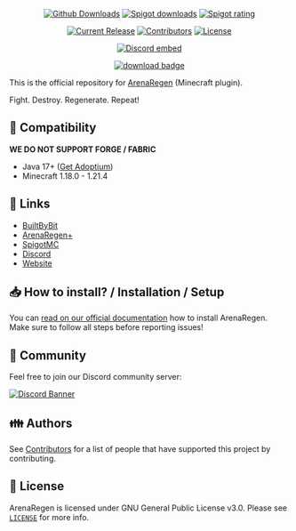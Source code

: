 <p align="center">
<a href="https://github.com/zitemaker/ArenaRegen/releases/"><img src="https://img.shields.io/github/downloads/zitemaker/ArenaRegen/latest/total.svg" alt="Github Downloads"></a>
<a href="https://www.spigotmc.org/resources/123183/"><img src="https://img.shields.io/spiget/downloads/123731?label=Spigot%20Downloads" alt="Spigot downloads"></a>
<a href="https://www.spigotmc.org/resources/123183/"><img src="https://img.shields.io/spiget/rating/123731" alt="Spigot rating"></a>

</p>

<p align="center">
<a href="https://github.com/zitemaker/ArenaRegen/releases/latest"><img src="https://img.shields.io/github/release/zitemaker/ArenaRegen.svg" alt="Current Release"></a>
<a href="https://github.com/zitemaker/ArenaRegen/graphs/contributors"><img src="https://img.shields.io/github/contributors/zitemaker/ArenaRegen.svg" alt="Contributors"></a>
<a href="https://github.com/zitemaker/ArenaRegen/blob/master/LICENSE"><img src="https://img.shields.io/github/license/zitemaker/ArenaRegen.svg" alt="License"></a>
</p>

<p align="center"><a href="https://discord.gg/HkTQz3xWJc"><img src="https://discord.com/api/guilds/1341770518684241991/embed.png" alt="Discord embed"></a></p>
<p align="center"><a href="https://github.com/zitemaker/ArenaRegen/releases/latest/"><img src="https://img.shields.io/badge/DOWNLOAD-LATEST-success?style=for-the-badge" alt="download badge"></a></p>

This is the official repository for [ArenaRegen](https://zitemaker.tebex.io/) (Minecraft plugin).

Fight. Destroy. Regenerate. Repeat!

## :telescope: Compatibility

**WE DO NOT SUPPORT FORGE / FABRIC**

- Java 17+ ([Get Adoptium](https://adoptium.net/))
- Minecraft 1.18.0 - 1.21.4

## :link: Links

- [BuiltByBit](https://builtbybit.com/resources/arenaregen.63058/)
- [ArenaRegen+](https://zitemaker.tebex.io/package/6766971)
- [SpigotMC](https://www.spigotmc.org/resources/123731)
- [Discord](https://discord.gg/HkTQz3xWJc)
- [Website](https://zitemaker.tebex.io)

## 📥 How to install? / Installation / Setup

You can [read on our official documentation](https://zitemakers-organization.gitbook.io/arenaregen) how to
install ArenaRegen. Make sure to follow all steps before reporting issues!

## 🌈 Community

Feel free to join our Discord community server:

[![Discord Banner](https://discord.com/api/guilds/1341770518684241991/widget.png?style=banner2)](https://discord.gg/HkTQz3xWJc)

## :family: Authors

See [Contributors](https://github.com/zitemaker/ArenaRegen/graphs/contributors) for a list of people that have
supported this project by contributing.

## :scroll: License

ArenaRegen is licensed under GNU General Public License v3.0. Please
see [`LICENSE`](https://github.com/zitemaker/ArenaRegen/blob/master/LICENSE) for more info.

